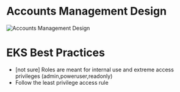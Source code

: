 # Accounts Management Design
![Accounts Management Design](./diagrams/accounts-design.drawio.png)

# EKS Best Practices 
* [not sure] Roles are meant for internal use and extreme access privileges (admin,poweruser,readonly)
* Follow the least privilege access rule